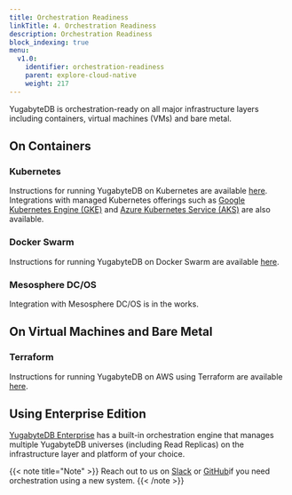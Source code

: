 ```yaml
---
title: Orchestration Readiness
linkTitle: 4. Orchestration Readiness 
description: Orchestration Readiness
block_indexing: true
menu:
  v1.0:
    identifier: orchestration-readiness
    parent: explore-cloud-native
    weight: 217
---
```


YugabyteDB is orchestration-ready on all major infrastructure layers including containers, virtual machines (VMs) and bare metal.

## On Containers

### Kubernetes

Instructions for running YugabyteDB on Kubernetes are available [here](../../../deploy/kubernetes/). Integrations with managed Kubernetes offerings such as [Google Kubernetes Engine (GKE)](../../deploy/public-clouds/gcp/#gke) and [Azure Kubernetes Service (AKS)](../../deploy/public-clouds/azure/#aks) are also available.

### Docker Swarm

Instructions for running YugabyteDB on Docker Swarm are available [here](../../../deploy/docker-swarm/).

### Mesosphere DC/OS

Integration with Mesosphere DC/OS is in the works.

## On Virtual Machines and Bare Metal

### Terraform

Instructions for running YugabyteDB on AWS using Terraform are available [here](../../../deploy/public-clouds/aws/#terraform).

## Using Enterprise Edition

[YugabyteDB Enterprise](../../../deploy/enterprise-edition/) has a built-in orchestration engine that manages multiple YugabyteDB universes (including Read Replicas) on the infrastructure layer and platform of your choice.

{{< note title="Note" >}}
Reach out to us on [Slack](https://www.yugabyte.com/slack) or [GitHub](https://github.com/yugabyte/yugabyte-db/issues)if you need orchestration using a new system.
{{< /note >}}


